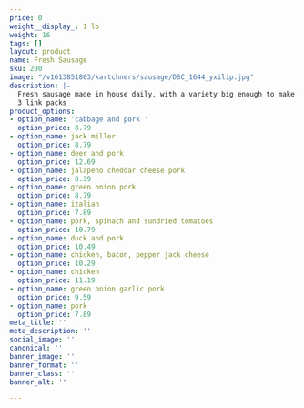 ```yaml
---
price: 0
weight__display_: 1 lb
weight: 16
tags: []
layout: product
name: Fresh Sausage
sku: 200
image: "/v1613851803/kartchners/sausage/DSC_1644_yxilip.jpg"
description: |-
  Fresh sausage made in house daily, with a variety big enough to make everyone's taste buds happy!
  3 link packs
product_options:
- option_name: 'cabbage and pork '
  option_price: 8.79
- option_name: jack miller
  option_price: 8.79
- option_name: deer and pork
  option_price: 12.69
- option_name: jalapeno cheddar cheese pork
  option_price: 8.39
- option_name: green onion pork
  option_price: 8.79
- option_name: italian
  option_price: 7.89
- option_name: pork, spinach and sundried tomatoes
  option_price: 10.79
- option_name: duck and pork
  option_price: 10.49
- option_name: chicken, bacon, pepper jack cheese
  option_price: 10.29
- option_name: chicken
  option_price: 11.19
- option_name: green onion garlic pork
  option_price: 9.59
- option_name: pork
  option_price: 7.89
meta_title: ''
meta_description: ''
social_image: ''
canonical: ''
banner_image: ''
banner_format: ''
banner_class: ''
banner_alt: ''

---
```


